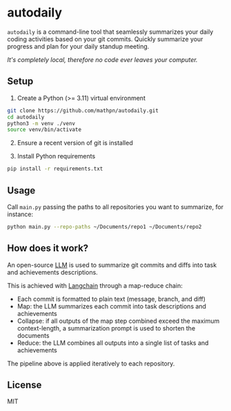 # autodaily

`autodaily` is a command-line tool that seamlessly summarizes your daily coding activities based on your git commits. Quickly summarize your progress and plan for your daily standup meeting.

_It's completely local, therefore no code ever leaves your computer._

## Setup

1. Create a Python (>= 3.11) virtual environment

```bash
git clone https://github.com/mathpn/autodaily.git
cd autodaily
python3 -m venv ./venv
source venv/bin/activate
```

2. Ensure a recent version of git is installed

3. Install Python requirements

```bash
pip install -r requirements.txt
```

## Usage

Call `main.py` passing the paths to all repositories you want to summarize, for instance:

```bash
python main.py --repo-paths ~/Documents/repo1 ~/Documents/repo2
```

## How does it work?

An open-source [LLM](https://en.wikipedia.org/wiki/Large_language_model) is used to summarize git commits and diffs into task and achievements descriptions.

This is achieved with [Langchain](https://www.langchain.com/) through a map-reduce chain:

- Each commit is formatted to plain text (message, branch, and diff)
- Map: the LLM summarizes each commit into task descriptions and achievements
- Collapse: if all outputs of the map step combined exceed the maximum context-length, a summarization prompt is used to shorten the documents
- Reduce: the LLM combines all outputs into a single list of tasks and achievements

The pipeline above is applied iteratively to each repository.

## License

MIT
